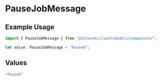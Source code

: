 # PauseJobMessage

## Example Usage

```typescript
import { PauseJobMessage } from "@intuned/client/models/components";

let value: PauseJobMessage = "Paused";
```

## Values

```typescript
"Paused"
```